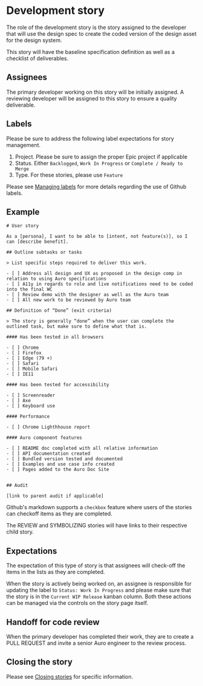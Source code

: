 # Development story

The role of the development story is the story assigned to the developer that will use the design spec to create the coded version of the design asset for the design system. 

This story will have the baseline specification definition as well as a checklist of deliverables. 

## Assignees 

The primary developer working on this story will be initially assigned. A reviewing developer will be assigned to this story to ensure a quality deliverable. 

## Labels 

Please be sure to address the following label expectations for story management. 

1. Project. Please be sure to assign the proper Epic project if applicable
1. Status. Either `Backlogged`, `Work In Progress` or `Complete / Ready to Merge`
1. Type. For these stories, please use `Feature`

Please see [Managing labels](https://auro.alaskaair.com/getting-started/handoff/labels) for more details regarding the use of Github labels. 

## Example

```
# User story

As a [persona], I want to be able to [intent, not feature(s)], so I can [describe benefit].

## Outline subtasks or tasks

> List specific steps required to deliver this work.

- [ ] Address all design and UX as proposed in the design comp in relation to using Auro specifications 
- [ ] A11y in regards to role and live notifications need to be coded into the final WC
- [ ] Review demo with the designer as well as the Auro team
- [ ] All new work to be reviewed by Auro team

## Definition of “Done” (exit criteria)

> The story is generally “done” when the user can complete the outlined task, but make sure to define what that is.

#### Has been tested in all browsers

- [ ] Chrome
- [ ] Firefox
- [ ] Edge (79 +)
- [ ] Safari
- [ ] Mobile Safari
- [ ] IE11

#### Has been tested for accessibility

- [ ] Screenreader
- [ ] Axe
- [ ] Keyboard use

#### Performance 

- [ ] Chrome Lighthhouse report 

#### Auro component features

- [ ] README doc completed with all relative information 
- [ ] API documentation created
- [ ] Bundled version tested and documented
- [ ] Examples and use case info created
- [ ] Pages added to the Auro Doc Site


## Audit

[link to parent audit if applicable]
```

Github's markdown supports a `checkbox` feature where users of the stories can checkoff items as they are completed. 

The REVIEW and SYMBOLIZING stories will have links to their respective child story. 

## Expectations

The expectation of this type of story is that assignees will check-off the items in the lists as they are completed. 

When the story is actively being worked on, an assignee is responsible for updating the label to `Status: Work In Progress` and please make sure that the story is in the `Current WIP Release` kanban column. Both these actions can be managed via the controls on the story page itself. 

## Handoff for code review

When the primary developer has completed their work, they are to create a PULL REQUEST and invite a senior Auro engineer to the review process. 

## Closing the story

Please see [Closing stories](https://auro.alaskaair.com/getting-started/handoff/close) for specific information.
